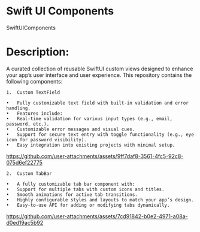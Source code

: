 # Swift UI Components
SwiftUIComponents

# Description: 

A curated collection of reusable SwiftUI custom views designed to enhance your app’s user interface and user experience. This repository contains the following components:

	1.	Custom TextField

	•	Fully customizable text field with built-in validation and error handling.
	•	Features include:
	•	Real-time validation for various input types (e.g., email, password, etc.).
	•	Customizable error messages and visual cues.
	•	Support for secure text entry with toggle functionality (e.g., eye icon for password visibility).
	•	Easy integration into existing projects with minimal setup.
   

https://github.com/user-attachments/assets/9ff7daf8-3561-4fc5-92c8-075d6ef22775


	2.	Custom TabBar

	•	A fully customizable tab bar component with:
	•	Support for multiple tabs with custom icons and titles.
	•	Smooth animations for active tab transitions.
	•	Highly configurable styles and layouts to match your app’s design.
	•	Easy-to-use API for adding or modifying tabs dynamically.



https://github.com/user-attachments/assets/7cd91842-b0e2-4971-a08a-d0ed19ac5b92



